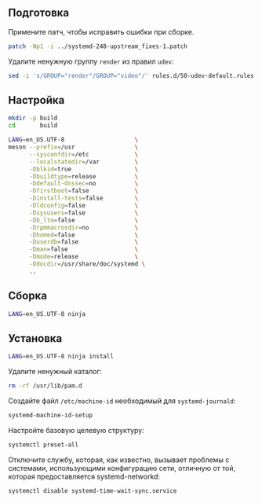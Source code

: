 <package-info :package="package" showsbu2></package-info>

<script>
		new Vue({
		el: '#main',
		data: { package: {} },
		mounted: function () {
				this.getPackage('systemd');
		},
		methods: {
			getPackage: function(name) {
					getPackage(name)
					.then(response => this.package = response);
			},
		}
  })
</script>

## Подготовка

Примените патч, чтобы исправить ошибки при сборке.

```bash
patch -Np1 -i ../systemd-248-upstream_fixes-1.patch
```

Удалите ненужную группу `render` из правил `udev`:

```bash
sed -i 's/GROUP="render"/GROUP="video"/' rules.d/50-udev-default.rules.in
```

## Настройка

```bash
mkdir -p build
cd       build

LANG=en_US.UTF-8                    \
meson --prefix=/usr                 \
      --sysconfdir=/etc             \
      --localstatedir=/var          \
      -Dblkid=true                  \
      -Dbuildtype=release           \
      -Ddefault-dnssec=no           \
      -Dfirstboot=false             \
      -Dinstall-tests=false         \
      -Dldconfig=false              \
      -Dsysusers=false              \
      -Db_lto=false                 \
      -Drpmmacrosdir=no             \
      -Dhomed=false                 \
      -Duserdb=false                \
      -Dman=false                   \
      -Dmode=release                \
      -Ddocdir=/usr/share/doc/systemd \
      ..
```

## Сборка

```bash
LANG=en_US.UTF-8 ninja
```

## Установка

```bash
LANG=en_US.UTF-8 ninja install
```

Удалите ненужный каталог:

```bash
rm -rf /usr/lib/pam.d
```


Создайте файл `/etc/machine-id` необходимый для `systemd-journald`:

```bash
systemd-machine-id-setup
```

Настройте базовую целевую структуру:

```bash
systemctl preset-all
```

Отключите службу, которая, как известно, вызывает проблемы с системами, использующими конфигурацию сети, отличную от той, которая предоставляется systemd-networkd:

```bash
systemctl disable systemd-time-wait-sync.service
```
